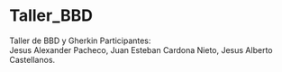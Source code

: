# Taller_BBD
Taller de BBD y Gherkin
Participantes:    
  Jesus Alexander Pacheco,
  Juan Esteban Cardona Nieto,
  Jesus Alberto Castellanos.
  
